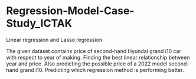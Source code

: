 # Regression-Model-Case-Study_ICTAK
Linear regression and Lasso regression

The given dataset contains price of second-hand Hyundai grand i10 car with respect to year of making. 
Finding the best linear relationship between year and price. Also predicting the possible price of a 2022 model second-hand grand i10.
Predicting which regression method is performing better.
